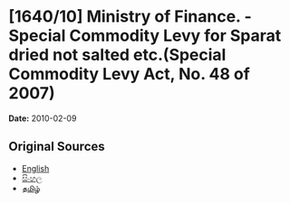 # [1640/10] Ministry of Finance. - Special Commodity Levy for Sparat dried not salted etc.(Special Commodity Levy Act, No. 48 of 2007)

**Date:** 2010-02-09

## Original Sources

- [English](https://documents.gov.lk/view/extra-gazettes/2010/2/1640-10_E.pdf)
- [සිංහල](https://documents.gov.lk/view/extra-gazettes/2010/2/1640-10_S.pdf)
- [தமிழ்](https://documents.gov.lk/view/extra-gazettes/2010/2/1640-10_T.pdf)
